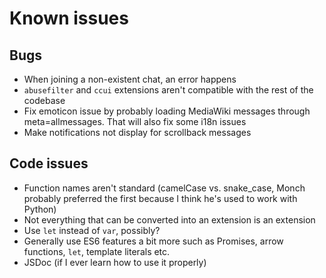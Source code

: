 # Known issues
## Bugs
- When joining a non-existent chat, an error happens
- `abusefilter` and `ccui` extensions aren't compatible with the rest of the codebase
- Fix emoticon issue by probably loading MediaWiki messages through meta=allmessages. That will also fix some i18n issues
- Make notifications not display for scrollback messages

## Code issues
- Function names aren't standard (camelCase vs. snake_case, Monch probably preferred the first because I think he's used to work with Python)
- Not everything that can be converted into an extension is an extension
- Use `let` instead of `var`, possibly?
- Generally use ES6 features a bit more such as Promises, arrow functions, `let`, template literals etc.
- JSDoc (if I ever learn how to use it properly)

